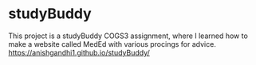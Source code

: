 # studyBuddy
This project is a studyBuddy COGS3 assignment, where I learned how to make a website called MedEd with various procings for advice.
 https://anishgandhi1.github.io/studyBuddy/
 
